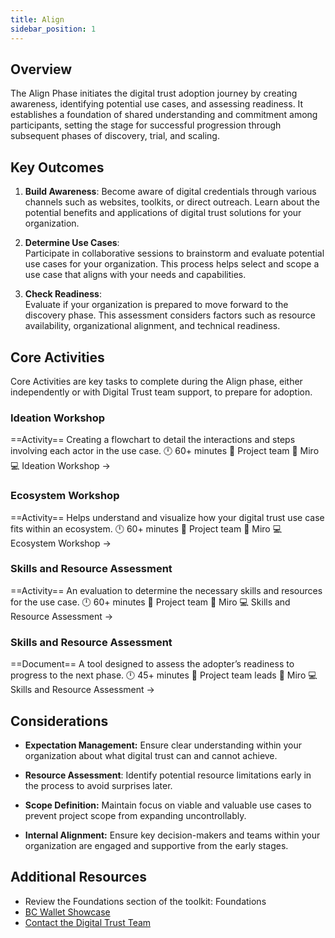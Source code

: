 ```yaml
---
title: Align
sidebar_position: 1
---
```


## Overview
The Align Phase initiates the digital trust adoption journey by creating awareness, identifying potential use cases, and assessing readiness. It establishes a foundation of shared understanding and commitment among participants, setting the stage for successful progression through subsequent phases of discovery, trial, and scaling.
## Key Outcomes

1.  **Build Awareness**: Become aware of digital credentials through various channels such as websites, toolkits, or direct outreach. Learn about the potential benefits and applications of digital trust solutions for your organization.
    
2.  **Determine Use Cases**:  
    Participate in collaborative sessions to brainstorm and evaluate potential use cases for your organization. This process helps select and scope a use case that aligns with your needs and capabilities.
    
3.  **Check Readiness**:  
    Evaluate if your organization is prepared to move forward to the discovery phase. This assessment considers factors such as resource availability, organizational alignment, and technical readiness.

## Core Activities
Core Activities are key tasks to complete during the Align phase, either independently or with Digital Trust team support, to prepare for adoption.

### Ideation Workshop
==Activity==
Creating a flowchart to detail the interactions and steps involving each actor in the use case.
🕛  60+ minutes 
🙌 Project team 
🔨 Miro 
💻 Ideation Workshop →  

### Ecosystem Workshop
==Activity==
Helps understand and visualize how your digital trust use case fits within an ecosystem.
🕛  60+ minutes 
🙌 Project team 
🔨 Miro 
💻 Ecosystem Workshop →  

### Skills and Resource Assessment
==Activity==
An evaluation to determine the necessary skills and resources for the use case.
🕛  60+ minutes 
🙌 Project team 
🔨 Miro 
💻 Skills and Resource Assessment →  

### Skills and Resource Assessment
==Document==
A tool designed to assess the adopter’s readiness to progress to the next phase.
🕛  45+ minutes 
🙌 Project team leads
🔨 Miro 
 💻 Skills and Resource Assessment → 

## Considerations

-   **Expectation Management:** Ensure clear understanding within your organization about what digital trust can and cannot achieve.
    
-   **Resource Assessment**: Identify potential resource limitations early in the process to avoid surprises later.
    
-   **Scope Definition:** Maintain focus on viable and valuable use cases to prevent project scope from expanding uncontrollably.
    
-   **Internal Alignment:** Ensure key decision-makers and teams within your organization are engaged and supportive from the early stages.
    

## Additional Resources

-   Review the Foundations section of the toolkit: Foundations
-   [BC Wallet Showcase](https://digital.gov.bc.ca/digital-trust/showcase/)
-   [Contact the Digital Trust Team](mailto:DItrust@gov.bc.ca)
